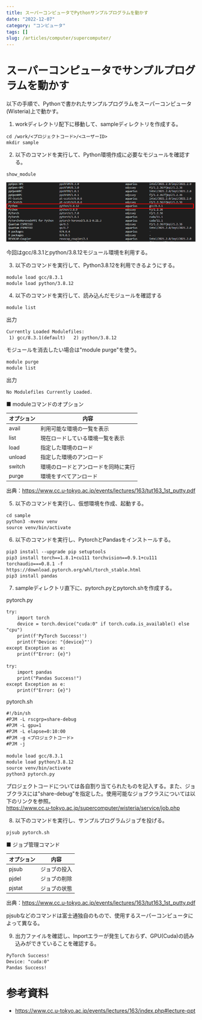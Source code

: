 ```yaml
---
title: スーパーコンピュータでPythonサンプルプログラムを動かす
date: "2022-12-07"
category: "コンピュータ"
tags: []
slug: /articles/computer/supercomputer/
---
```



# スーパーコンピュータでサンプルプログラムを動かす
以下の手順で、Pythonで書かれたサンプルプログラムをスーパーコンピュータ(Wisteria)上で動かす。

1. workディレクトリ配下に移動して、sampleディレクトリを作成する。

```
cd /work/<プロジェクトコード>/<ユーザーID>
mkdir sample
```

2. 以下のコマンドを実行して、Python環境作成に必要なモジュールを確認する。

```
show_module
```

![show_moduleコマンド](./show_module.png)

今回はgcc/8.3.1とpython/3.8.12モジュール環境を利用する。

3. 以下のコマンドを実行して、Python3.8.12を利用できるようにする。
```
module load gcc/8.3.1
module load python/3.8.12
```

4. 以下のコマンドを実行して、読み込んだモジュールを確認する
```
module list
```

出力
```
Currently Loaded Modulefiles:
 1) gcc/8.3.1(default)   2) python/3.8.12
```

モジュールを消去したい場合は"module purge"を使う。
```
module purge
module list
```

出力
```
No Modulefiles Currently Loaded.
```

■ moduleコマンドのオプション

|オプション|内容|
|-|-|
|avail|利用可能な環境の一覧を表示|
|list|現在ロードしている環境一覧を表示|
|load|指定した環境のロード|
|unload|指定した環境のアンロード|
|switch|環境のロードとアンロードを同時に実行|
|purge|環境をすべてアンロード|

出典：https://www.cc.u-tokyo.ac.jp/events/lectures/163/tut163_1st_putty.pdf

5. 以下のコマンドを実行し、仮想環境を作成、起動する。
```
cd sample
python3 -mvenv venv
source venv/bin/activate
```

6. 以下のコマンドを実行し、PytorchとPandasをインストールする。
```
pip3 install --upgrade pip setuptools
pip3 install torch==1.8.1+cu111 torchvision==0.9.1+cu111 torchaudio===0.8.1 -f https://download.pytorch.org/whl/torch_stable.html
pip3 install pandas
```

7. sampleディレクトリ直下に、pytorch.pyとpytorch.shを作成する。

pytorch.py
```
try:
    import torch
    device = torch.device("cuda:0" if torch.cuda.is_available() else "cpu")
    print(f'PyTorch Success!')
    print(f'Device: "{device}"')
except Exception as e:
    print(f"Error: {e}")
    
try:
    import pandas
    print("Pandas Success!")
except Exception as e:
    print(f"Error: {e}")
```

pytorch.sh
```
#!/bin/sh
#PJM -L rscgrp=share-debug
#PJM -L gpu=1
#PJM -L elapse=0:10:00
#PJM -g <プロジェクトコード>
#PJM -j

module load gcc/8.3.1
module load python/3.8.12
source venv/bin/activate
python3 pytorch.py
```

プロジェクトコードについては各自割り当てられたものを記入する。また、ジョブクラスには"share-debug"を指定した。使用可能なジョブクラスについては以下のリンクを参照。  
https://www.cc.u-tokyo.ac.jp/supercomputer/wisteria/service/job.php

8. 以下のコマンドを実行し、サンプルプログラムジョブを投げる。

```
pjsub pytorch.sh
```

■ ジョブ管理コマンド

|オプション|内容|
|-|-|
|pjsub|ジョブの投入|
|pjdel|ジョブの削除|
|pjstat|ジョブの状態|

出典：https://www.cc.u-tokyo.ac.jp/events/lectures/163/tut163_1st_putty.pdf

pjsubなどのコマンドは富士通独自のもので、使用するスーパーコンピュータによって異なる。

9. 出力ファイルを確認し、Inportエラーが発生しておらず、GPU(Cuda)の読み込みができていることを確認する。

```
PyTorch Success!
Device: "cuda:0"
Pandas Success!
```

# 参考資料
+ https://www.cc.u-tokyo.ac.jp/events/lectures/163/index.php#lecture-ppt